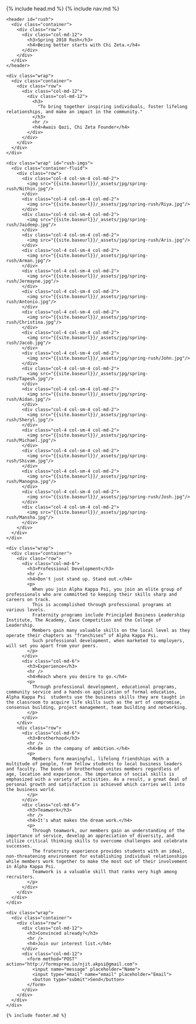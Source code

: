 <!DOCTYPE html>
<html>
  <head>
    {% include head.md %}
  </head>

  <body>
  	{% include nav.md %}

    <header id="rush">
      <div class="container">
        <div class="row">
          <div class="col-md-12">
            <h3>Spring 2018 Rush</h3>
            <h4>Being better starts with Chi Zeta.</h4>
          </div>
        </div>
      </div>
    </header>

    <div class="wrap">
      <div class="container">
        <div class="row">
          <div class="col-md-12">
            <div class="col-md-12">
              <h3>
                "To bring together inspiring individuals, foster lifelong relationships, and make an impact in the community."
              </h3>
              <hr />
              <h4>Awais Qazi, Chi Zeta Founder</h4>
            </div>
          </div>
        </div>
      </div>
    </div>

    <div class="wrap" id="rush-imgs">
      <div class="container-fluid">
        <div class="row">
          <div class="col-4 col-sm-4 col-md-2">
            <img src="{{site.baseurl}}/_assets/jpg/spring-rush/Nithin.jpg"/>
          </div>
          <div class="col-4 col-sm-4 col-md-2">
            <img src="{{site.baseurl}}/_assets/jpg/spring-rush/Riya.jpg"/>
          </div>
          <div class="col-4 col-sm-4 col-md-2">
            <img src="{{site.baseurl}}/_assets/jpg/spring-rush/Jaideep.jpg"/>
          </div>
          <div class="col-4 col-sm-4 col-md-2">
            <img src="{{site.baseurl}}/_assets/jpg/spring-rush/Aris.jpg"/>
          </div>
          <div class="col-4 col-sm-4 col-md-2">
            <img src="{{site.baseurl}}/_assets/jpg/spring-rush/Arman.jpg"/>
          </div>
          <div class="col-4 col-sm-4 col-md-2">
            <img src="{{site.baseurl}}/_assets/jpg/spring-rush/Jermayne.jpg"/>
          </div>
          <div class="col-4 col-sm-4 col-md-2">
            <img src="{{site.baseurl}}/_assets/jpg/spring-rush/Antonio.jpg"/>
          </div>
          <div class="col-4 col-sm-4 col-md-2">
            <img src="{{site.baseurl}}/_assets/jpg/spring-rush/Christina.jpg"/>
          </div>
          <div class="col-4 col-sm-4 col-md-2">
            <img src="{{site.baseurl}}/_assets/jpg/spring-rush/Jacob.jpg"/>
          </div>
          <div class="col-4 col-sm-4 col-md-2">
            <img src="{{site.baseurl}}/_assets/jpg/spring-rush/John.jpg"/>
          </div>
          <div class="col-4 col-sm-4 col-md-2">
            <img src="{{site.baseurl}}/_assets/jpg/spring-rush/Tapesh.jpg"/>
          </div>
          <div class="col-4 col-sm-4 col-md-2">
            <img src="{{site.baseurl}}/_assets/jpg/spring-rush/Aidan.jpg"/>
          </div>
          <div class="col-4 col-sm-4 col-md-2">
            <img src="{{site.baseurl}}/_assets/jpg/spring-rush/Sheryl.jpg"/>
          </div>
          <div class="col-4 col-sm-4 col-md-2">
            <img src="{{site.baseurl}}/_assets/jpg/spring-rush/Michael.jpg"/>
          </div>
          <div class="col-4 col-sm-4 col-md-2">
            <img src="{{site.baseurl}}/_assets/jpg/spring-rush/Shivam.jpg"/>
          </div>
          <div class="col-4 col-sm-4 col-md-2">
            <img src="{{site.baseurl}}/_assets/jpg/spring-rush/Manogna.jpg"/>
          </div>
          <div class="col-4 col-sm-4 col-md-2">
            <img src="{{site.baseurl}}/_assets/jpg/spring-rush/Josh.jpg"/>
          </div>
          <div class="col-4 col-sm-4 col-md-2">
            <img src="{{site.baseurl}}/_assets/jpg/spring-rush/Mansha.jpg"/>
          </div>
        </div>
      </div>
    </div>

    <div class="wrap">
      <div class="container">
        <div class="row">
          <div class="col-md-6">
            <h3>Professional Development</h3>
            <hr />
            <h4>Don't just stand up. Stand out.</h4>
            <p>
              When you join Alpha Kappa Psi, you join an elite group of professionals who are committed to keeping their skills sharp and careers on track.
              This is accomplished through professional programs at various levels.
              Fraternity programs include Principled Business Leadership Institute, The Academy, Case Competition and the College of Leadership.
              Members gain many valuable skills on the local level as they operate their chapters as "franchises” of Alpha Kappa Psi.
              Such professional development, when marketed to employers, will set you apart from your peers.
            </p>
          </div>
          <div class="col-md-6">
            <h3>Experience</h3>
            <hr />
            <h4>Reach where you desire to go.</h4>
            <p>
              Through professional development, educational programs, community service and a hands-on application of formal education, Alpha Kappa Psi  students use the business skills they are taught in the classroom to acquire life skills such as the art of compromise, consensus building, project management, team building and networking.
            </p>
          </div>
        </div>
        <div class="row">
          <div class="col-md-6">
            <h3>Brotherhood</h3>
            <hr />
            <h4>Be in the company of ambition.</h4>
            <p>
              Members form meaningful, lifelong friendships with a multitude of people, from fellow students to local business leaders and faculty. The bonds of brotherhood unites members regardless of age, location and experience. The importance of social skills is emphasized with a variety of activities. As a result, a great deal of personal growth and satisfaction is achieved which carries well into the business world.
            </p>
          </div>
          <div class="col-md-6">
            <h3>Teamwork</h3>
            <hr />
            <h4>It's what makes the dream work.</h4>
            <p>
              Through teamwork, our members gain an understanding of the importance of service, develop an appreciation of diversity, and utilize critical thinking skills to overcome challenges and celebrate successes.
              The fraternity experience provides students with an ideal, non-threatening environment for establishing individual relationships while members work together to make the most out of their involvement in Alpha Kappa Psi.
              Teamwork is a valuable skill that ranks very high among recruiters.
            </p>
          </div>
        </div>
      </div>
    </div>

    <div class="wrap">
      <div class="container">
        <div class="row">
          <div class="col-md-12">
            <h3>Convinced already?</h3>
            <hr />
            <h4>Join our interest list.</h4>
          </div>
          <div class="col-md-12">
            <form method="POST" action="http://formspree.io/njit.akpsi@gmail.com">
              <input name="message" placeholder="Name">
              <input type="email" name="email" placeholder="Email">
              <button type="submit">Send</button>
            </form>
          </div>
        </div>
      </div>
    </div>

    {% include footer.md %}
  </body>

</html>
